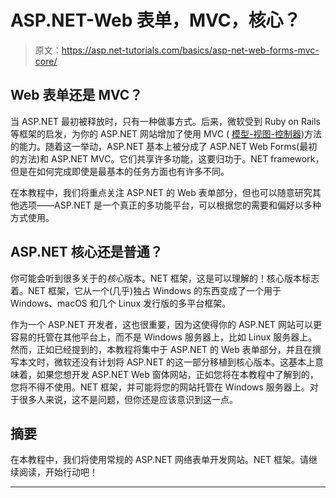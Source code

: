 # ASP.NET-Web 表单，MVC，核心？

> 原文：<https://asp.net-tutorials.com/basics/asp-net-web-forms-mvc-core/>

## Web 表单还是 MVC？

当 ASP.NET 最初被释放时，只有一种做事方式。后来，微软受到 Ruby on Rails 等框架的启发，为你的 ASP.NET 网站增加了使用 MVC ( [模型-视图-控制器](https://en.wikipedia.org/wiki/Model%E2%80%93view%E2%80%93controller))方法的能力。随着这一举动，ASP.NET 基本上被分成了 ASP.NET Web Forms(最初的方法)和 ASP.NET MVC。它们共享许多功能，这要归功于。NET framework，但是在如何完成即使是最基本的任务方面也有许多不同。

在本教程中，我们将重点关注 ASP.NET 的 Web 表单部分，但也可以随意研究其他选项——ASP.NET 是一个真正的多功能平台，可以根据您的需要和偏好以多种方式使用。

## ASP.NET 核心还是普通？

你可能会听到很多关于的*核心*版本。NET 框架，这是可以理解的！核心版本标志着。NET 框架，它从一个(几乎)独占 Windows 的东西变成了一个用于 Windows、macOS 和几个 Linux 发行版的多平台框架。

作为一个 ASP.NET 开发者，这也很重要，因为这使得你的 ASP.NET 网站可以更容易的托管在其他平台上，而不是 Windows 服务器上，比如 Linux 服务器上。然而，正如已经提到的，本教程将集中于 ASP.NET 的 Web 表单部分，并且在撰写本文时，微软还没有计划将 ASP.NET 的这一部分移植到核心版本。这基本上意味着，如果您想开发 ASP.NET Web 窗体网站，正如您将在本教程中了解到的，您将不得不使用。NET 框架，并可能将您的网站托管在 Windows 服务器上。对于很多人来说，这不是问题，但你还是应该意识到这一点。

<input type="hidden" name="IL_IN_ARTICLE">

## 摘要

在本教程中，我们将使用常规的 ASP.NET 网络表单开发网站。NET 框架。请继续阅读，开始行动吧！

* * *